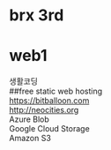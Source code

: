 # brx 3rd

# web1
생활코딩<br>
##free static web hosting<br>
https://bitballoon.com   
http://neocities.org   
Azure Blob   
Google Cloud Storage   
Amazon S3   
